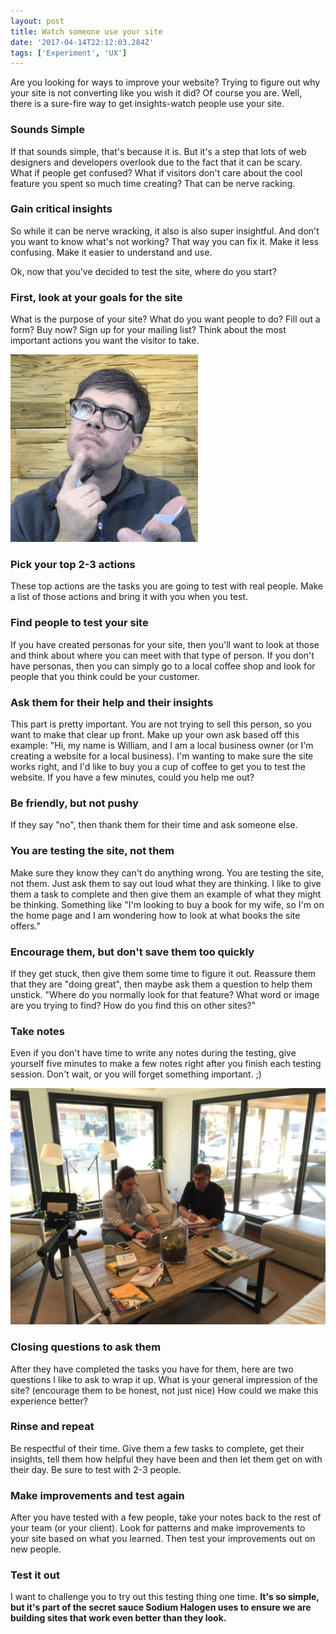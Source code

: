```yaml
---
layout: post
title: Watch someone use your site
date: '2017-04-14T22:12:03.284Z'
tags: ['Experiment', 'UX']
---
```


Are you looking for ways to improve your website? Trying to figure out why your site is not converting like you wish it did? Of course you are. Well, there is a sure-fire way to get insights-watch people use your site.

### Sounds Simple

If that sounds simple, that's because it is. But it's a step that lots of web designers and developers overlook due to the fact that it can be scary. What if people get confused? What if visitors don't care about the cool feature you spent so much time creating? That can be nerve racking.

### Gain critical insights

So while it can be nerve wracking, it also is also super insightful. And don't you want to know what's not working? That way you can fix it. Make it less confusing. Make it easier to understand and use.

Ok, now that you've decided to test the site, where do you start?

### First, look at your goals for the site

What is the purpose of your site? What do you want people to do? Fill out a form? Buy now? Sign up for your mailing list? Think about the most important actions you want the visitor to take.

![](2wk-blog.gif)

### Pick your top 2-3 actions

These top actions are the tasks you are going to test with real people. Make a list of those actions and bring it with you when you test.

### Find people to test your site

If you have created personas for your site, then you'll want to look at those and think about where you can meet with that type of person. If you don't have personas, then you can simply go to a local coffee shop and look for people that you think could be your customer.

### Ask them for their help and their insights

This part is pretty important. You are not trying to sell this person, so you want to make that clear up front. Make up your own ask based off this example:
"Hi, my name is William, and I am a local business owner (or I'm creating a website for a local business). I'm wanting to make sure the site works right, and I'd like to buy you a cup of coffee to get you to test the website. If you have a few minutes, could you help me out?

### Be friendly, but not pushy

If they say "no", then thank them for their time and ask someone else.

### You are testing the site, not them

Make sure they know they can't do anything wrong. You are testing the site, not them. Just ask them to say out loud what they are thinking. I like to give them a task to complete and then give them an example of what they might be thinking. Something like "I'm looking to buy a book for my wife, so I'm on the home page and I am wondering how to look at what books the site offers."

### Encourage them, but don't save them too quickly

If they get stuck, then give them some time to figure it out. Reassure them that they are "doing great", then maybe ask them a question to help them unstick. "Where do you normally look for that feature? What word or image are you trying to find? How do you find this on other sites?"

### Take notes

Even if you don't have time to write any notes during the testing, give yourself five minutes to make a few notes right after you finish each testing session. Don't wait, or you will forget something important. ;)

![](testing-user-test-672x504.jpg)

### Closing questions to ask them

After they have completed the tasks you have for them, here are two questions I like to ask to wrap it up.
What is your general impression of the site? (encourage them to be honest, not just nice)
How could we make this experience better?

### Rinse and repeat

Be respectful of their time. Give them a few tasks to complete, get their insights, tell them how helpful they have been and then let them get on with their day. Be sure to test with 2-3 people.

### Make improvements and test again

After you have tested with a few people, take your notes back to the rest of your team (or your client). Look for patterns and make improvements to your site based on what you learned. Then test your improvements out on new people.

### Test it out

I want to challenge you to try out this testing thing one time. **It's so simple, but it's part of the secret sauce Sodium Halogen uses to ensure we are building sites that work even better than they look.**
